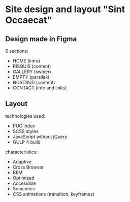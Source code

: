 # Site design and layout "Sint Occaecat"

## Design made in Figma

6 sections:
  * HOME (intro)
  * RISQUIS (content)
  * GALLERY (swiper)
  * EMPTY (parallax)
  * NOSTRUD (content)
  * CONTACT (info and links)

## Layout

technologies used:
  * PUG index
  * SCSS styles
  * JavaScript without jQuery
  * GULP 4 build

characteristics:
  * Adaptive
  * Cross Browser
  * BEM
  * Optimized
  * Accessible
  * Semantics
  * CSS animations (transition, keyframes)